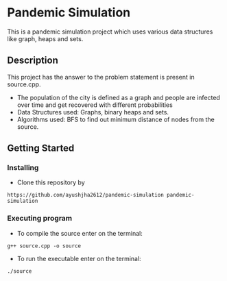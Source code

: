 
# Pandemic Simulation

This is a pandemic simulation project which uses various data structures like graph, heaps and sets.

## Description

This project has the answer to the problem statement is present in source.cpp.
* The population of the city is defined as a graph and people are infected over time and get recovered with different probabilities
* Data Structures used: Graphs, binary heaps and sets.
* Algorithms used: BFS to find out minimum distance of nodes from the source.

## Getting Started

### Installing

* Clone this repository by 
```
https://github.com/ayushjha2612/pandemic-simulation pandemic-simulation
```

### Executing program

* To compile the source enter on the terminal:
```
g++ source.cpp -o source
```
* To run the executable enter on the terminal:
```  
./source
```
